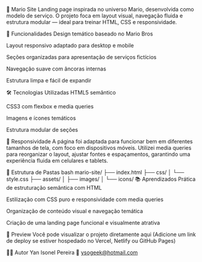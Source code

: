 🍄 Mario Site
Landing page inspirada no universo Mario, desenvolvida como modelo de serviço. O projeto foca em layout visual, navegação fluida e estrutura modular — ideal para treinar HTML, CSS e responsividade.

🚀 Funcionalidades
Design temático baseado no Mario Bros

Layout responsivo adaptado para desktop e mobile

Seções organizadas para apresentação de serviços fictícios

Navegação suave com âncoras internas

Estrutura limpa e fácil de expandir

🛠️ Tecnologias Utilizadas
HTML5 semântico

CSS3 com flexbox e media queries

Imagens e ícones temáticos

Estrutura modular de seções

📱 Responsividade
A página foi adaptada para funcionar bem em diferentes tamanhos de tela, com foco em dispositivos móveis. Utilizei media queries para reorganizar o layout, ajustar fontes e espaçamentos, garantindo uma experiência fluida em celulares e tablets.

📁 Estrutura de Pastas
bash
mario-site/
├── index.html
├── css/
│   └── style.css
├── assets/
│   ├── images/
│   └── icons/
📚 Aprendizados
Prática de estruturação semântica com HTML

Estilização com CSS puro e responsividade com media queries

Organização de conteúdo visual e navegação temática

Criação de uma landing page funcional e visualmente atrativa

📸 Preview
Você pode visualizar o projeto diretamente aqui (Adicione um link de deploy se estiver hospedado no Vercel, Netlify ou GitHub Pages)

👨‍💻 Autor
Yan Isonel Pereira 📧 ysogeek@hotmail.com
